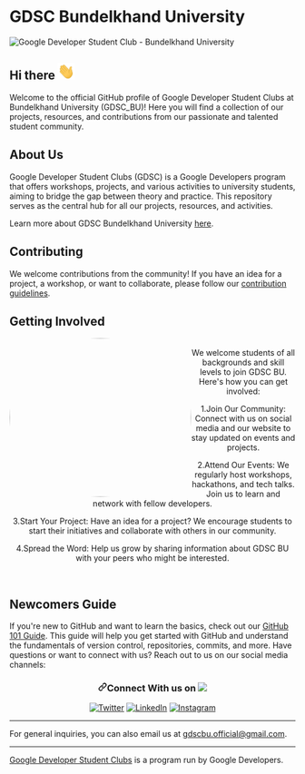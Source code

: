 # GDSC Bundelkhand University

![Google Developer Student Club - Bundelkhand University](https://github.com/GDSC23BundelkhandUniversity/.github/assets/114987574/97a9ab37-48b0-46ca-b36e-3cb6bd51d3d3)


## Hi there <img src="https://raw.githubusercontent.com/ABSphreak/ABSphreak/master/gifs/Hi.gif" width="30px">
<img align="right" alt="" width="400" src="https://user-images.githubusercontent.com/89764162/216025420-8abe7bc6-0085-46a9-b5e8-27779e5f7a00.gif">

Welcome to the official GitHub profile of Google Developer Student Clubs at Bundelkhand University (GDSC_BU)! Here you will find a collection of our projects, resources, and contributions from our passionate and talented student community.


## About Us

Google Developer Student Clubs (GDSC) is a Google Developers program that offers workshops, projects, and various activities to university students, aiming to bridge the gap between theory and practice. This repository serves as the central hub for all our projects, resources, and activities.

Learn more about GDSC Bundelkhand University [here](https://gdsc.community.dev/bundelkhand-university-jhansi/).

## Contributing

We welcome contributions from the community! If you have an idea for a project, a workshop, or want to collaborate, please follow our [contribution guidelines](https://github.com/GDSC23BundelkhandUniversity/.github/blob/main/github101.md#how-to-contribute).


## Getting Involved

<img align="left" alt="" width="320" height="280" src="https://github.com/GDSC23BundelkhandUniversity/.github/assets/114987574/b2eea9b4-214e-43df-9158-b0eab0a43095" style="border-radius: 50%;">

<div align="center"> </br>
We welcome students of all backgrounds and skill levels to join GDSC BU. Here's how you can get involved:

1.Join Our Community: Connect with us on social media and our website to stay updated on events and projects.

2.Attend Our Events: We regularly host workshops, hackathons, and tech talks. Join us to learn and network with fellow developers.

3.Start Your Project: Have an idea for a project? We encourage students to start their initiatives and collaborate with others in our community.

4.Spread the Word: Help us grow by sharing information about GDSC BU with your peers who might be interested.
</div>
</br>

## Newcomers Guide

If you're new to GitHub and want to learn the basics, check out our [GitHub 101 Guide](https://github.com/GDSC23BundelkhandUniversity/.github/blob/main/github101.md). This guide will help you get started with GitHub and understand the fundamentals of version control, repositories, commits, and more.
Have questions or want to connect with us? Reach out to us on our social media channels:
<div align="center" dir="auto">
<h3 dir="auto"><a id="user-content-connect-with-us-on" class="anchor" aria-hidden="true" tabindex="-1" href="#connect-with-us-on"><svg class="octicon octicon-link" viewBox="0 0 16 16" version="1.1" width="16" height="16" aria-hidden="true"><path d="m7.775 3.275 1.25-1.25a3.5 3.5 0 1 1 4.95 4.95l-2.5 2.5a3.5 3.5 0 0 1-4.95 0 .751.751 0 0 1 .018-1.042.751.751 0 0 1 1.042-.018 1.998 1.998 0 0 0 2.83 0l2.5-2.5a2.002 2.002 0 0 0-2.83-2.83l-1.25 1.25a.751.751 0 0 1-1.042-.018.751.751 0 0 1-.018-1.042Zm-4.69 9.64a1.998 1.998 0 0 0 2.83 0l1.25-1.25a.751.751 0 0 1 1.042.018.751.751 0 0 1 .018 1.042l-1.25 1.25a3.5 3.5 0 1 1-4.95-4.95l2.5-2.5a3.5 3.5 0 0 1 4.95 0 .751.751 0 0 1-.018 1.042.751.751 0 0 1-1.042.018 1.998 1.998 0 0 0-2.83 0l-2.5 2.5a1.998 1.998 0 0 0 0 2.83Z"></path></svg></a>Connect With us on <img src='https://raw.githubusercontent.com/ShahriarShafin/ShahriarShafin/main/Assets/handshake.gif' width="70px"></h3>
<a href="https://twitter.com/gdsc_bu" rel="nofollow"><img alt="Twitter" src="https://camo.githubusercontent.com/e1c2fd3bcd4ed13889ed78d1e814261a7cfbc79ae826198b7813850b15a8d956/68747470733a2f2f696d672e736869656c64732e696f2f62616467652f747769747465722d2532333144413146322e7376673f267374796c653d666f722d7468652d6261646765266c6f676f3d74776974746572266c6f676f436f6c6f723d7768697465" data-canonical-src="https://img.shields.io/badge/twitter-%231DA1F2.svg?&amp;style=for-the-badge&amp;logo=twitter&amp;logoColor=white" style="max-width: 100%;"></a> 
<a href="https://www.linkedin.com/company/developer-student-club-bu/" rel="nofollow"><img alt="LinkedIn" src="https://camo.githubusercontent.com/a493f6833f99fb3c85788d6d9305e6b7a42b838e5ee5d138fd9a8214a7e77472/68747470733a2f2f696d672e736869656c64732e696f2f62616467652f6c696e6b6564696e2d2532333030373742352e7376673f267374796c653d666f722d7468652d6261646765266c6f676f3d6c696e6b6564696e266c6f676f436f6c6f723d7768697465" data-canonical-src="https://img.shields.io/badge/linkedin-%230077B5.svg?&amp;style=for-the-badge&amp;logo=linkedin&amp;logoColor=white" style="max-width: 100%;"></a>
<a href="https://www.instagram.com/gdsc_bu/" rel="nofollow"><img alt="Instagram" src="https://camo.githubusercontent.com/c124dcf061c889aca354b28795b8f64fc0e6f72119f614303d3c6fb7a6264f1c/68747470733a2f2f696d672e736869656c64732e696f2f62616467652f696e7374616772616d2d254646363942342e7376673f267374796c653d666f722d7468652d6261646765266c6f676f3d696e7374616772616d266c6f676f436f6c6f723d776869746526636f6c6f723d636434383662" data-canonical-src="https://img.shields.io/badge/instagram-%FF69B4.svg?&amp;style=for-the-badge&amp;logo=instagram&amp;logoColor=white&amp;color=cd486b" style="max-width: 100%;"></a>
</div>

---
For general inquiries, you can also email us at gdscbu.official@gmail.com.

---

[Google Developer Student Clubs](https://developers.google.com/community/dsc) is a program run by Google Developers.
